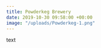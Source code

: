 ```yaml
---
title: Powderkeg Brewery
date: 2019-10-30 09:58:00 +00:00
image: "/uploads/Powderkeg-1.png"
---
```


text

